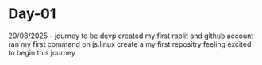 # Day-01
20/08/2025 - journey to be devp
created my first raplit and github account 
ran my first command on js.linux 
create a my first repositry 
feeling excited to begin this journey 
